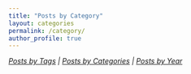 ```yaml
---
title: "Posts by Category"
layout: categories
permalink: /category/
author_profile: true
---
```



_[Posts by Tags](/blog/tags/) | [Posts by Categories](/blog/category/) | [Posts by Year](/blog/year-archive/)_
